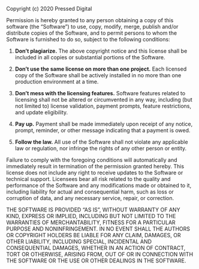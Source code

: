 Copyright (c) 2020 Pressed Digital

Permission is hereby granted to any person obtaining a copy of this software
(the “Software”) to use, copy, modify, merge, publish and/or distribute copies
of the Software, and to permit persons to whom the Software is furnished to do
so, subject to the following conditions:

1.  **Don’t plagiarize.** The above copyright notice and this license shall be
    included in all copies or substantial portions of the Software.

2.  **Don’t use the same license on more than one project.** Each licensed copy
    of the Software shall be actively installed in no more than one production
    environment at a time.

3.  **Don’t mess with the licensing features.** Software features related to
    licensing shall not be altered or circumvented in any way, including (but
    not limited to) license validation, payment prompts, feature restrictions,
    and update eligibility.

4.  **Pay up.** Payment shall be made immediately upon receipt of any notice,
    prompt, reminder, or other message indicating that a payment is owed.

5.  **Follow the law.** All use of the Software shall not violate any applicable
    law or regulation, nor infringe the rights of any other person or entity.

Failure to comply with the foregoing conditions will automatically and
immediately result in termination of the permission granted hereby. This
license does not include any right to receive updates to the Software or
technical support. Licensees bear all risk related to the quality and
performance of the Software and any modifications made or obtained to it,
including liability for actual and consequential harm, such as loss or
corruption of data, and any necessary service, repair, or correction.

THE SOFTWARE IS PROVIDED “AS IS”, WITHOUT WARRANTY OF ANY KIND, EXPRESS OR
IMPLIED, INCLUDING BUT NOT LIMITED TO THE WARRANTIES OF MERCHANTABILITY,
FITNESS FOR A PARTICULAR PURPOSE AND NONINFRINGEMENT. IN NO EVENT SHALL THE
AUTHORS OR COPYRIGHT HOLDERS BE LIABLE FOR ANY CLAIM, DAMAGES, OR OTHER
LIABILITY, INCLUDING SPECIAL, INCIDENTAL AND CONSEQUENTIAL DAMAGES, WHETHER IN
AN ACTION OF CONTRACT, TORT OR OTHERWISE, ARISING FROM, OUT OF OR IN CONNECTION
WITH THE SOFTWARE OR THE USE OR OTHER DEALINGS IN THE SOFTWARE.
